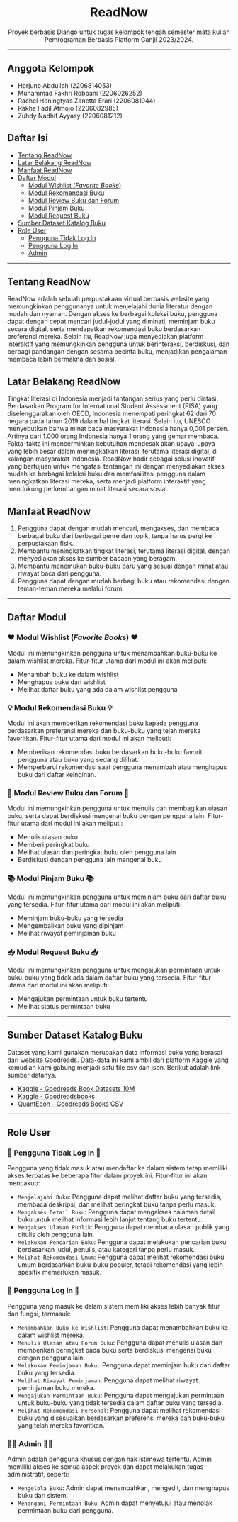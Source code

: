 <h1 align="center">ReadNow</h1>
<p align="center">Proyek berbasis Django untuk tugas kelompok tengah semester mata kuliah Pemrograman Berbasis Platform Ganjil 2023/2024.</p>

---

## Anggota Kelompok
- Harjuno Abdullah (2206814053)
- Muhammad Fakhri Robbani (2206026252)
- Rachel Heningtyas Zanetta Erari (2206081944)
- Rakha Fadil Atmojo (2206082985)
- Zuhdy Nadhif Ayyasy (2206081212)

## Daftar Isi
- [Tentang ReadNow](#tentang-readnow)
- [Latar Belakang ReadNow](#latar-belakang-readnow)
- [Manfaat ReadNow](#manfaat-readnow)
- [Daftar Modul](#daftar-modul)
  - [Modul Wishlist (_Favorite Books_)](#modul-wishlist-favorite-books)
  - [Modul Rekomendasi Buku](#modul-rekomendasi-buku)
  - [Modul Review Buku dan Forum](#modul-review-buku-dan-forum)
  - [Modul Pinjam Buku](#modul-pinjam-buku)
  - [Modul Request Buku](#modul-request-buku)
- [Sumber Dataset Katalog Buku](#sumber-dataset-katalog-buku)
- [Role User](#role-user)
  - [Pengguna Tidak Log In](#pengguna-tidak-log-in)
  - [Pengguna Log In](#pengguna-log-in)
  - [Admin](#admin)

---

## Tentang ReadNow
ReadNow adalah sebuah perpustakaan virtual berbasis website yang memungkinkan penggunanya untuk menjelajahi dunia literatur dengan mudah dan nyaman. Dengan akses ke berbagai koleksi buku, pengguna dapat dengan cepat mencari judul-judul yang diminati, meminjam buku secara digital, serta mendapatkan rekomendasi buku berdasarkan preferensi mereka. Selain itu, ReadNow juga menyediakan platform interaktif yang memungkinkan pengguna untuk berinteraksi, berdiskusi, dan berbagi pandangan dengan sesama pecinta buku, menjadikan pengalaman membaca lebih bermakna dan sosial. 

## Latar Belakang ReadNow
Tingkat literasi di Indonesia menjadi tantangan serius yang perlu diatasi. Berdasarkan Program for International Student Assessment (PISA) yang diselenggarakan oleh OECD, Indonesia menempati peringkat 62 dari 70 negara pada tahun 2019 dalam hal tingkat literasi. Selain itu, UNESCO menyebutkan bahwa minat baca masyarakat Indonesia hanya 0,001 persen. Artinya dari 1.000 orang Indonesia hanya 1 orang yang gemar membaca. Fakta-fakta ini mencerminkan kebutuhan mendesak akan upaya-upaya yang lebih besar dalam meningkatkan literasi, terutama literasi digital, di kalangan masyarakat Indonesia. ReadNow hadir sebagai solusi inovatif yang bertujuan untuk mengatasi tantangan ini dengan menyediakan akses mudah ke berbagai koleksi buku dan memfasilitasi pengguna dalam meningkatkan literasi mereka, serta menjadi platform interaktif yang mendukung perkembangan minat literasi secara sosial.

## Manfaat ReadNow
1. Pengguna dapat dengan mudah mencari, mengakses, dan membaca berbagai buku dari berbagai genre dan topik, tanpa harus pergi ke perpustakaan fisik.
2. Membantu meningkatkan tingkat literasi, terutama literasi digital, dengan menyediakan akses ke sumber bacaan yang beragam.
3. Membantu menemukan buku-buku baru yang sesuai dengan minat atau riwayat baca dari pengguna.
4. Pengguna dapat dengan mudah berbagi buku atau rekomendasi dengan teman-teman mereka melalui forum.

---

## Daftar Modul
### ❤️ Modul Wishlist (_Favorite Books_) ❤️
Modul ini memungkinkan pengguna untuk menambahkan buku-buku ke dalam wishlist mereka. Fitur-fitur utama dari modul ini akan meliputi:
- Menambah buku ke dalam wishlist
- Menghapus buku dari wishlist
- Melihat daftar buku yang ada dalam wishlist pengguna

### 💡 Modul Rekomendasi Buku 💡
Modul ini akan memberikan rekomendasi buku kepada pengguna berdasarkan preferensi mereka dan buku-buku yang telah mereka favoritkan. Fitur-fitur utama dari modul ini akan meliputi:
- Memberikan rekomendasi buku berdasarkan buku-buku favorit pengguna atau buku yang sedang dilihat.
- Memperbarui rekomendasi saat pengguna menambah atau menghapus buku dari daftar keinginan.

### 📝 Modul Review Buku dan Forum 📝
Modul ini memungkinkan pengguna untuk menulis dan membagikan ulasan buku, serta dapat berdiskusi mengenai buku dengan pengguna lain. Fitur-fitur utama dari modul ini akan meliputi:
- Menulis ulasan buku
- Memberi peringkat buku
- Melihat ulasan dan peringkat buku oleh pengguna lain
- Berdiskusi dengan pengguna lain mengenai buku

### 📚 Modul Pinjam Buku 📚
Modul ini memungkinkan pengguna untuk meminjam buku dari daftar buku yang tersedia. Fitur-fitur utama dari modul ini akan meliputi:
- Meminjam buku-buku yang tersedia
- Mengembalikan buku yang dipinjam
- Melihat riwayat peminjaman buku

### 📥 Modul Request Buku 📥
Modul ini memungkinkan pengguna untuk mengajukan permintaan untuk buku-buku yang tidak ada dalam daftar buku yang tersedia. Fitur-fitur utama dari modul ini akan meliputi:
- Mengajukan permintaan untuk buku tertentu
- Melihat status permintaan buku

---

## Sumber Dataset Katalog Buku
Dataset yang kami gunakan merupakan data informasi buku yang berasal dari website Goodreads. Data-data ini kami ambil dari platform Kaggle yang kemudian kami gabung menjadi satu file csv dan json. Berikut adalah link sumber datanya.
- [Kaggle - Goodreads Book Datasets 10M](https://www.kaggle.com/datasets/bahramjannesarr/goodreads-book-datasets-10m)
- [Kaggle - Goodreadsbooks](https://www.kaggle.com/datasets/jealousleopard/goodreadsbooks)
- [QuantEcon - Goodreads Books CSV](https://datascience.quantecon.org/assets/data/goodreads_books.csv)

---

## Role User
### 👤 Pengguna Tidak Log In 👤
Pengguna yang tidak masuk atau mendaftar ke dalam sistem tetap memiliki akses terbatas ke beberapa fitur dalam proyek ini. Fitur-fitur ini akan mencakup:
- `Menjelajahi Buku`: Pengguna dapat melihat daftar buku yang tersedia, membaca deskripsi, dan melihat peringkat buku tanpa perlu masuk.
- `Mengakses Detail Buku`: Pengguna dapat mengakses halaman detail buku untuk melihat informasi lebih lanjut tentang buku tertentu.
- `Mengakses Ulasan Publik`: Pengguna dapat membaca ulasan publik yang ditulis oleh pengguna lain.
- `Melakukan Pencarian Buku`: Pengguna dapat melakukan pencarian buku berdasarkan judul, penulis, atau kategori tanpa perlu masuk.
- `Melihat Rekomendasi Umum`: Pengguna dapat melihat rekomendasi buku umum berdasarkan buku-buku populer, tetapi rekomendasi yang lebih spesifik memerlukan masuk.

### 👨 Pengguna Log In 👨
Pengguna yang masuk ke dalam sistem memiliki akses lebih banyak fitur dan fungsi, termasuk:
- `Menambahkan Buku ke Wishlist`: Pengguna dapat menambahkan buku ke dalam wishlist mereka.
- `Menulis Ulasan atau Forum Buku`: Pengguna dapat menulis ulasan dan memberikan peringkat pada buku serta berdiskusi mengenai buku dengan pengguna lain.
- `Melakukan Peminjaman Buku:` Pengguna dapat meminjam buku dari daftar buku yang tersedia.
- `Melihat Riwayat Peminjaman`: Pengguna dapat melihat riwayat peminjaman buku mereka.
- `Mengajukan Permintaan Buku`: Pengguna dapat mengajukan permintaan untuk buku-buku yang tidak tersedia dalam daftar buku yang tersedia.
- `Melihat Rekomendasi Personal`: Pengguna dapat melihat rekomendasi buku yang disesuaikan berdasarkan preferensi mereka dan buku-buku yang telah mereka favoritkan.

### 👮‍♂️ Admin 👮‍♂️
Admin adalah pengguna khusus dengan hak istimewa tertentu. Admin memiliki akses ke semua aspek proyek dan dapat melakukan tugas administratif, seperti:
- `Mengelola Buku`: Admin dapat menambahkan, mengedit, dan menghapus buku dari sistem.
- `Menangani Permintaan Buku`: Admin dapat menyetujui atau menolak permintaan buku dari pengguna.
